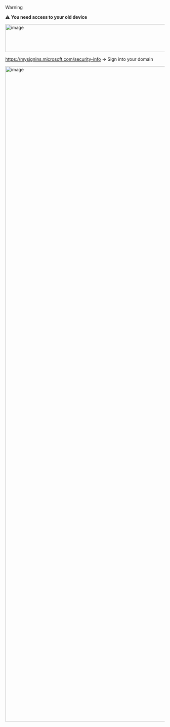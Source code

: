 > [!WARNING]
> 
> ⚠️ **You need access to your old device**

<img width="685" height="88" alt="image" src="https://github.com/user-attachments/assets/f80182c1-690c-49f5-94fa-70476c2876f6" />

https://mysignins.microsoft.com/security-info → Sign into your domain

<img width="2126" height="2073" alt="image" src="https://github.com/user-attachments/assets/b01b2046-257c-46b4-9674-bae4afb1c780" />

